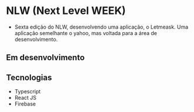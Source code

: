 # NLW (Next Level WEEK)

- Sexta edição do NLW, desenvolvendo uma aplicação, o Letmeask. Uma aplicação semelhante o yahoo, mas voltada para a área de desenvolvimento.

## Em desenvolvimento

## Tecnologias

- Typescript
- React JS
- Firebase
